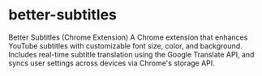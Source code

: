 # better-subtitles
Better Subtitles (Chrome Extension) A Chrome extension that enhances YouTube subtitles with customizable font size, color, and background. Includes real-time subtitle translation using the Google Translate API, and syncs user settings across devices via Chrome's storage API.

